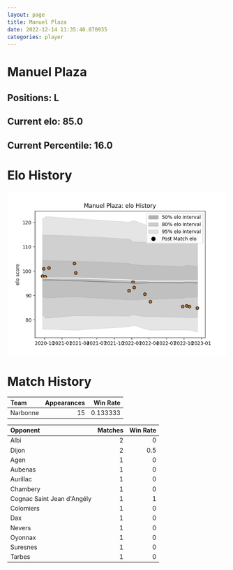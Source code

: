 ```yaml
---  
layout: page  
title: Manuel Plaza  
date: 2022-12-14 11:35:40.870935  
categories: player  
---
```

# Manuel Plaza

## Positions: L

## Current elo: 85.0

## Current Percentile: 16.0

# Elo History


![elo history](history_ManuelPlaza.png)
# Match History


| Team     |   Appearances |   Win Rate |
|:---------|--------------:|-----------:|
| Narbonne |            15 |   0.133333 |

| Opponent                   |   Matches |   Win Rate |
|:---------------------------|----------:|-----------:|
| Albi                       |         2 |        0   |
| Dijon                      |         2 |        0.5 |
| Agen                       |         1 |        0   |
| Aubenas                    |         1 |        0   |
| Aurillac                   |         1 |        0   |
| Chambery                   |         1 |        0   |
| Cognac Saint Jean d'Angély |         1 |        1   |
| Colomiers                  |         1 |        0   |
| Dax                        |         1 |        0   |
| Nevers                     |         1 |        0   |
| Oyonnax                    |         1 |        0   |
| Suresnes                   |         1 |        0   |
| Tarbes                     |         1 |        0   |